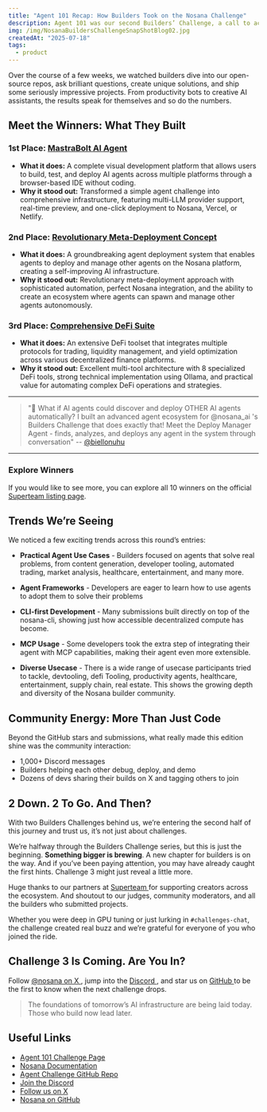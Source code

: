 ```yaml
---
title: "Agent 101 Recap: How Builders Took on the Nosana Challenge"
description: Agent 101 was our second Builders’ Challenge, a call to action for devs to build smart, scalable AI agents that run on Nosana’s decentralized GPU network. And the community more than delivered.
img: /img/NosanaBuildersChallengeSnapShotBlog02.jpg
createdAt: "2025-07-18"
tags:
  - product
---
```


Over the course of a few weeks, we watched builders dive into our open-source repos, ask brilliant questions, create unique solutions, and ship some seriously impressive projects. From productivity bots to creative AI assistants, the results speak for themselves and so do the numbers.

## Meet the Winners: What They Built

### 1st Place: [MastraBolt AI Agent](https://github.com/Theideabased/agent-challenge)

- **What it does:** A complete visual development platform that allows users to build, test, and deploy AI agents across multiple platforms through a browser-based IDE without coding.
- **Why it stood out:** Transformed a simple agent challenge into comprehensive infrastructure, featuring multi-LLM provider support, real-time preview, and one-click deployment to Nosana, Vercel, or Netlify.

### 2nd Place: [Revolutionary Meta-Deployment Concept](https://github.com/Blessedbiello/agent-challenge)

- **What it does:** A groundbreaking agent deployment system that enables agents to deploy and manage other agents on the Nosana platform, creating a self-improving AI infrastructure.
- **Why it stood out:** Revolutionary meta-deployment approach with sophisticated automation, perfect Nosana integration, and the ability to create an ecosystem where agents can spawn and manage other agents autonomously.

### 3rd Place: [Comprehensive DeFi Suite](https://github.com/EmadQureshiKhi/NosanaProject-)

- **What it does:** An extensive DeFi toolset that integrates multiple protocols for trading, liquidity management, and yield optimization across various decentralized finance platforms.
- **Why it stood out:** Excellent multi-tool architecture with 8 specialized DeFi tools, strong technical implementation using Ollama, and practical value for automating complex DeFi operations and strategies.

---

> "🤖 What if AI agents could discover and deploy OTHER AI agents automatically?
> I built an advanced agent ecosystem for @nosana_ai 's Builders Challenge that does exactly that!
> Meet the Deploy Manager Agent - finds, analyzes, and deploys any agent in the system through conversation" -- [@biellonuhu](https://x.com/biellonuhu/status/1944705225492701485)

---

### Explore Winners

If you would like to see more, you can explore all 10 winners on the official [Superteam listing page](https://earn.superteam.fun/listing/agent-challenge).

## Trends We’re Seeing

We noticed a few exciting trends across this round’s entries:

- **Practical Agent Use Cases** - Builders focused on agents that solve real problems, from content generation, developer tooling, automated trading, market analysis, healthcare, entertainment, and many more.

- **Agent Frameworks** - Developers are eager to learn how to use agents to adopt them to solve their problems

- **CLI-first Development** - Many submissions built directly on top of the nosana-cli, showing just how accessible decentralized compute has become.

- **MCP Usage** - Some developers took the extra step of integrating their agent with MCP capabilities, making their agent even more extensible.

- **Diverse Usecase** - There is a wide range of usecase participants tried to tackle, devtooling, defi Tooling, productivity agents, healthcare, entertainment, supply chain, real estate.
  This shows the growing depth and diversity of the Nosana builder community.

## Community Energy: More Than Just Code

Beyond the GitHub stars and submissions, what really made this edition shine was the community interaction:

- 1,000+ Discord messages
- Builders helping each other debug, deploy, and demo
- Dozens of devs sharing their builds on X and tagging others to join

## 2 Down. 2 To Go. And Then?

With two Builders Challenges behind us, we’re entering the second half of this journey and trust us, it’s not just about challenges.

We’re halfway through the Builders Challenge series, but this is just the beginning. **Something bigger is brewing**. A new chapter for builders is on the way. And if you’ve been paying attention, you may have already caught the first hints. Challenge 3 might just reveal a little more.

Huge thanks to our partners at [ Superteam ](https://superteam.fun) for supporting creators across the ecosystem. And shoutout to our judges, community moderators, and all the builders who submitted projects.

Whether you were deep in GPU tuning or just lurking in `#challenges-chat`, the challenge created real buzz and we’re grateful for everyone of you who joined the ride.

## Challenge 3 Is Coming. Are You In?

Follow [ @nosana on X ](https://nosana.com/x), jump into the [ Discord ](https://nosana.com/discord), and star us on [ GitHub ](https://nosana.com/github) to be the first to know when the next challenge drops.

> The foundations of tomorrow’s AI infrastructure are being laid today. Those who build now lead later.

## Useful Links

- [ Agent 101 Challenge Page ](https://earn.superteam.fun/listing/agent-challenge)
- [Nosana Documentation](https://docs.nosana.com)
- [Agent Challenge GitHub Repo](https://github.com/nosana-ci/agent-challenge/)
- [Join the Discord](https://nosana.com/discord)
- [Follow us on X](https://nosana.com/x)
- [Nosana on GitHub](https://nosana.com/github)
